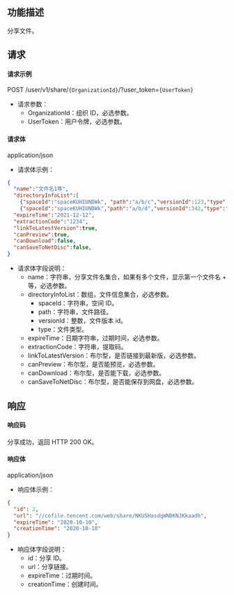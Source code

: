 ## 功能描述

分享文件。

## 请求

#### 请求示例

POST /user/v1/share/`{OrganizationId}`/?user_token=`{UserToken}`

- 请求参数：
  - OrganizationId：组织 ID，必选参数。
  - UserToken：用户令牌，必选参数。
  
#### 请求体

application/json

- 请求体示例：

```json
{
  "name":"文件名1等",
  "directoryInfoList":[
    {"spaceId":"spaceKUHIUNDWk", "path":"a/b/c","versionId":123,"type":"file"},
    {"spaceId":"spaceKUHIUNDWk","path":"a/b/d","versionId":342,"type":"dir"}],
  "expireTime":"2021-12-12",
  "extractionCode":"1234",
  "linkToLatestVersion":true,
  "canPreview":true,
  "canDownload":false,
  "canSaveToNetDisc":false,
}
```

- 请求体字段说明：
  - name：字符串，分享文件名集合，如果有多个文件，显示第一个文件名 + 等，必选参数。
  - directoryInfoList：数组，文件信息集合，必选参数。
    - spaceId：字符串，空间 ID。
    - path：字符串，文件路径。
    - versionId：整数，文件版本 id。
    - type：文件类型。
  - expireTime：日期字符串，过期时间，必选参数。
  - extractionCode：字符串，提取码。
  - linkToLatestVersion：布尔型，是否链接到最新版，必选参数。
  - canPreview：布尔型，是否能预览，必选参数。
  - canDownload：布尔型，是否能下载，必选参数。
  - canSaveToNetDisc：布尔型，是否能保存到网盘，必选参数。

## 响应

#### 响应码

分享成功，返回 HTTP 200 OK。

#### 响应体

application/json

- 响应体示例：

```json
{
  "id": 2,
  "url": "//cofile.tencent.com/web/share/NKUSHasdqWNDKNJKkaadh",
  "expireTime": "2020-10-10",
  "creationTime": "2020-10-10"
}
```

- 响应体字段说明：
  - id：分享 ID。
  - url：分享链接。
  - expireTime：过期时间。
  - creationTime：创建时间。
